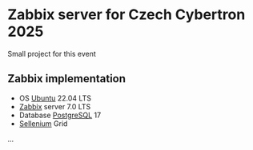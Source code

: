 # Zabbix server for Czech Cybertron 2025

Small project for this event

## Zabbix implementation

- OS [Ubuntu](https://ubuntu.com/server) 22.04 LTS
- [Zabbix](https://www.zabbix.com) server 7.0 LTS
- Database [PostgreSQL](https://www.postgresql.org) 17
- [Sellenium](https://www.selenium.dev) Grid

...
